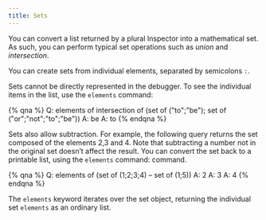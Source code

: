 ```yaml
---
title: Sets
---
```


You can convert a list returned by a plural Inspector into a mathematical set. As
such, you can perform typical set operations such as *union* and *intersection*. 

You can create sets from individual elements, separated by semicolons `:`.

Sets cannot be directly represented in the debugger. To see the individual items in the list, use
the `elements` command:

{% qna %}
Q: elements of intersection of (set of ("to";"be"); set of ("or";"not";"to";"be"))
A: be
A: to
{% endqna %}

Sets also allow subtraction. For example, the following query returns the set composed of the elements 2,3 and 4. Note that subtracting a
number not in the original set doesn’t affect the result. You can convert the set back to a printable list, using the `elements` command:
 command.

{% qna %}
Q: elements of (set of (1;2;3;4) – set of (1;5))
A: 2
A: 3
A: 4
{% endqna %}

The `elements` keyword iterates over the set object, returning the individual set
`elements` as an ordinary list.


